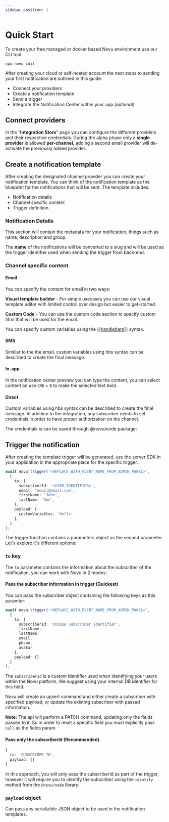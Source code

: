 ```yaml
---
sidebar_position: 2
---
```

# Quick Start

To create your free managed or docker based Novu environment use our CLI tool:
```shell
npx novu init
```

After creating your cloud or self-hosted account the next steps to sending your first notification are outlined in this guide.

- Connect your providers
- Create a notification template
- Send a trigger
- Integrate the Notification Center within your app *(optional)*

## Connect providers

In the “**Integration Store**” page you can configure the different providers and their respective credentials. During the alpha phase only a **single provider** is allowed **per-channel,** adding a second email provider will de-activate the previously added provider.

## Create a notification template

After creating the designated channel provider you can create your notification template. You can think of the notification template as the blueprint for the notifications that will be sent. The template includes:

- Notification details
- Channel specific content
- Trigger definition

### Notification Details

This section will contain the metadata for your notification, things such as name, description and group.

The **name** of the notifications will be converted to a slug and will be used as the trigger identifier used when sending the trigger from back-end.

### Channel specific content

#### Email

You can specify the content for email in two ways:

**Visual template builder** - For simple usecases you can use our visual template editor with limited control over design but easier to get-started.


**Custom Code** - You can use the custom code section to specify custom html that will be used for the email.

You can specify custom variables using the [{{handlebars}}](https://handlebarsjs.com/guide/) syntax.

#### SMS

Similiar to the the email, custom variables using hbs syntax can be described to create the final message.

#### In-app

In the notification center preview you can type the content, you can select content an use `CMD` + `B` to make the selected text bold.

#### Direct

Custom variables using hbs syntax can be described to create the final message.
In addition to the integration, any subscriber needs to set credentials in order to have proper authorization on the channel.

The credentials is can be saved through @novu/node package:



## Trigger the notification

After creating the template trigger will be generated, use the server SDK in your application in the appropriate place for the specific trigger.

```typescript
await novu.trigger('<REPLACE_WITH_EVENT_NAME_FROM_ADMIN_PANEL>',
  {
    to: {
      subscriberId: '<USER_IDENTIFIER>',
      email: 'email@email.com',
      firstName: 'John',
      lastName: 'Doe',
    },
    payload: {
      customVariables: 'Hello'
    },
  }
);
```
The trigger function contains a parameters object as the second parameter. Let's explore it's different options:

### `to` key
The `to` parameter contains the information about the subscriber of the notification, you can work with Novu in 2 modes:

#### Pass the subscriber information in trigger (Quickest)
You can pass the subscriber object containing the following keys as this paramter:
```typescript
await novu.trigger('<REPLACE_WITH_EVENT_NAME_FROM_ADMIN_PANEL>',
  {
    to: {
      subscriberId: 'Unique Subscriber Identifier',
      firstName,
      lastName,
      email,
      phone,
      avatar
    },
    payload: {}
  }
);

```

The `subscriberId` is a custom identifier used when identifying your users within the Novu platform. We suggest using your internal DB identifier for this field.

Novu will create an upsert command and either create a subscriber with specified payload, or update the existing subscriber with passed information.

**Note:** The api will perform a PATCH command, updating only the fields passed to it. So in order to reset a specific field you must explicitly pass `null` as the fields param.


#### Pass only the subscriberId (Recommended)
```typescript
{
  to: 'SUBSCRIBER_ID',
  payload: {}
}
```
In this approach, you will only pass the subscriberId as part of the trigger, however it will require you to identify the subscriber using the `identify` method from the `@novu/node` library.

### `payload` object
Can pass any serializible JSON object to be used in the notification templates. 

